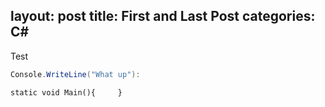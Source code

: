 layout: post
title: First and Last Post
categories: C#
---
Test

```csharp
Console.WriteLine("What up"):
```

```
static void Main(){     }
```
